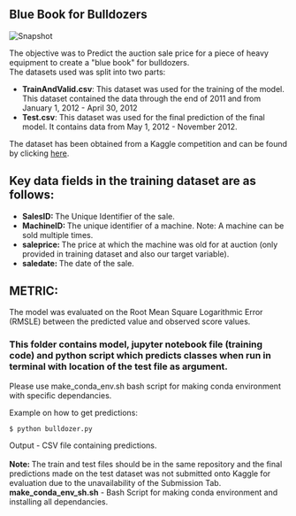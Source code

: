 ## Blue Book for Bulldozers

![Snapshot](https://user-images.githubusercontent.com/36225987/68218369-365da080-000a-11ea-8778-80bf14d23b5a.JPG)


The objective was to Predict the auction sale price for a piece of heavy equipment to create a "blue book" for bulldozers. <br>
The datasets used was split into two parts:
<ul>
<li><b>TrainAndValid.csv</b>: This dataset was used for the training of the model. This dataset contained the data through the end
of 2011 and from January 1, 2012 - April 30, 2012</li>
<li><b>Test.csv</b>: This dataset was used for the final prediction of the final model. It contains 
data from May 1, 2012 - November 2012.</li>
</ul>
The dataset has been obtained from a Kaggle competition and can be found by clicking
<a href="https://www.kaggle.com/c/bluebook-for-bulldozers/data">here</a>.</font><br>
<h2> Key data fields in the training dataset are as follows:</h2>
<ul>
<li><b>SalesID: </b>The Unique Identifier of the sale.</li>
<li><b>MachineID: </b>The unique identifier of a machine. Note: A machine can be sold multiple times.</li>
<li><b>saleprice: </b>The price at which the machine was old for at auction (only provided in training dataset and also our target variable).</li>
<li><b>saledate: </b>The date of the sale.</li></ul>
<h2> METRIC:</h2>
The model was evaluated on the Root Mean Square Logarithmic Error (RMSLE) between the predicted value and observed score values. 

### This folder contains model, jupyter notebook file (training code) and python script which predicts classes when run in terminal with location of the test file as argument.

Please use make_conda_env.sh bash script for making conda environment with specific dependancies.

Example on how to get predictions:
```
$ python bulldozer.py 
```
Output - CSV file containing predictions.
<br><br>
<b>Note: </b>The train and test files should be in the same repository and the final predictions made on the test dataset was not submitted onto Kaggle for evaluation due to the unavailability of the Submission Tab.<br>
<b>make_conda_env_sh.sh</b> - Bash Script for making conda environment and installing all dependancies.
